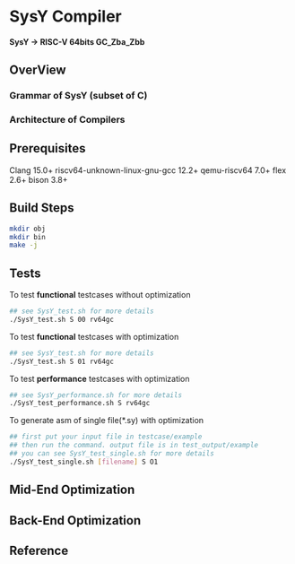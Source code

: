 # SysY Compiler
#### SysY -> RISC-V 64bits GC_Zba_Zbb

## OverView

### Grammar of SysY (subset of C)


### Architecture of Compilers

## Prerequisites
Clang 15.0+
riscv64-unknown-linux-gnu-gcc 12.2+
qemu-riscv64 7.0+
flex 2.6+
bison 3.8+

## Build Steps
```bash
mkdir obj
mkdir bin
make -j
```

## Tests

To test **functional** testcases without optimization
```bash
## see SysY_test.sh for more details
./SysY_test.sh S 00 rv64gc
```

To test **functional** testcases with optimization
```bash
## see SysY_test.sh for more details
./SysY_test.sh S 01 rv64gc
```

To test **performance** testcases with optimization 
```bash
## see SysY_performance.sh for more details
./SysY_test_performance.sh S rv64gc
```

To generate asm of single file(*.sy) with optimization
```bash
## first put your input file in testcase/example
## then run the command. output file is in test_output/example
## you can see SysY_test_single.sh for more details
./SysY_test_single.sh [filename] S O1  
```

## Mid-End Optimization

## Back-End Optimization


## Reference

